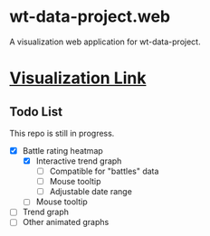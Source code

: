 # wt-data-project.web
A visualization web application for wt-data-project.

# [Visualization Link](https://wt.controlnet.space)

## Todo List
<div id="todo-list">
This repo is still in progress.

 - [x] Battle rating heatmap 
    - [x] Interactive trend graph
        - [ ] Compatible for "battles" data
        - [ ] Mouse tooltip
        - [ ] Adjustable date range
    - [ ] Mouse tooltip
 - [ ] Trend graph
 - [ ] Other animated graphs
</div>